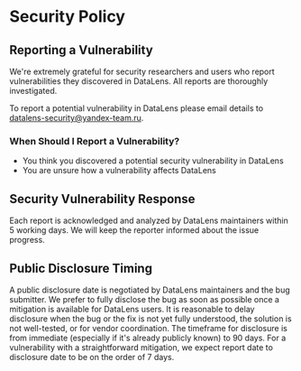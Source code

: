 # Security Policy

## Reporting a Vulnerability

We're extremely grateful for security researchers and users who report vulnerabilities they discovered in DataLens. All reports are thoroughly investigated.

To report a potential vulnerability in DataLens please email details to [datalens-security@yandex-team.ru](mailto:datalens-security@yandex-team.ru).

### When Should I Report a Vulnerability?

- You think you discovered a potential security vulnerability in DataLens
- You are unsure how a vulnerability affects DataLens

## Security Vulnerability Response

Each report is acknowledged and analyzed by DataLens maintainers within 5 working days.
We will keep the reporter informed about the issue progress.

## Public Disclosure Timing

A public disclosure date is negotiated by DataLens maintainers and the bug submitter. We prefer to fully disclose the bug as soon as possible once a mitigation is available for DataLens users. It is reasonable to delay disclosure when the bug or the fix is not yet fully understood, the solution is not well-tested, or for vendor coordination. The timeframe for disclosure is from immediate (especially if it's already publicly known) to 90 days. For a vulnerability with a straightforward mitigation, we expect report date to disclosure date to be on the order of 7 days.
